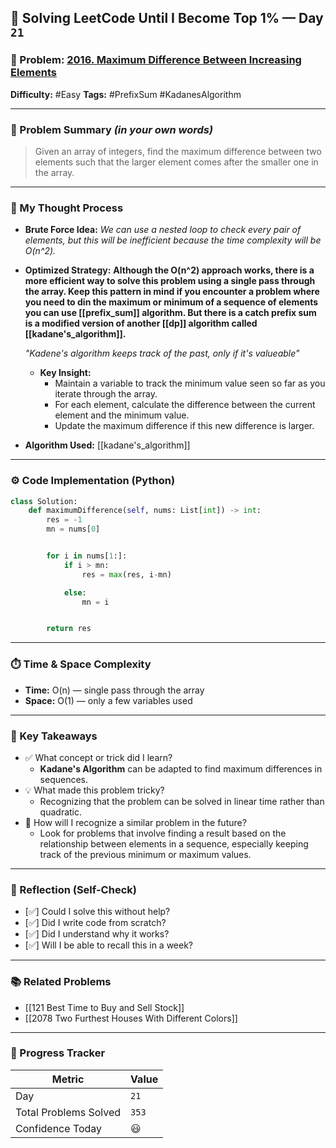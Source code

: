 ## 🧠 Solving LeetCode Until I Become Top 1% — Day `21`

### 🔹 Problem: [2016. Maximum Difference Between Increasing Elements](https://leetcode.com/problems/maximum-difference-between-increasing-elements/description/?envType=daily-question&envId=2025-06-16)

**Difficulty:** #Easy
**Tags:** #PrefixSum #KadanesAlgorithm

---

### 📝 Problem Summary _(in your own words)_

> Given an array of integers, find the maximum difference between two elements such that the larger element comes after the smaller one in the array.

---

### 🧠 My Thought Process

- **Brute Force Idea:**
  _We can use a nested loop to check every pair of elements, but this will be inefficient because the time complexity will be O(n^2)._

- **Optimized Strategy:**
  **Although the O(n^2) approach works, there is a more efficient way to solve this problem using a single pass through the array. Keep this pattern in mind if you encounter a problem where you need to din the maximum or minimum of a sequence of elements you can use [[prefix_sum]] algorithm. But there is a catch prefix sum is a modified version of another [[dp]] algorithm called [[kadane's_algorithm]].**

  _"Kadene's algorithm keeps track of the past, only if it's valueable"_

  - **Key Insight:**
    - Maintain a variable to track the minimum value seen so far as you iterate through the array.
    - For each element, calculate the difference between the current element and the minimum value.
    - Update the maximum difference if this new difference is larger.

- **Algorithm Used:**
  [[kadane's_algorithm]]

---

### ⚙️ Code Implementation (Python)

```python
class Solution:
    def maximumDifference(self, nums: List[int]) -> int:
        res = -1
        mn = nums[0]


        for i in nums[1:]:
            if i > mn:
                res = max(res, i-mn)

            else:
                mn = i


        return res
```

---

### ⏱️ Time & Space Complexity

- **Time:** O(n) — single pass through the array
- **Space:** O(1) — only a few variables used

---

### 🧩 Key Takeaways

- ✅ What concept or trick did I learn?
  - **Kadane's Algorithm** can be adapted to find maximum differences in sequences.
- 💡 What made this problem tricky?
  - Recognizing that the problem can be solved in linear time rather than quadratic.
- 💭 How will I recognize a similar problem in the future?
  - Look for problems that involve finding a result based on the relationship between elements in a sequence, especially keeping track of the previous minimum or maximum values.

---

### 🔁 Reflection (Self-Check)

- [✅] Could I solve this without help?
- [✅] Did I write code from scratch?
- [✅] Did I understand why it works?
- [✅] Will I be able to recall this in a week?

---

### 📚 Related Problems

- [[121 Best Time to Buy and Sell Stock]]
- [[2078 Two Furthest Houses With Different Colors]]

---

### 🚀 Progress Tracker

| Metric                | Value |
| --------------------- | ----- |
| Day                   | `21`  |
| Total Problems Solved | `353` |
| Confidence Today      | 😃    |
